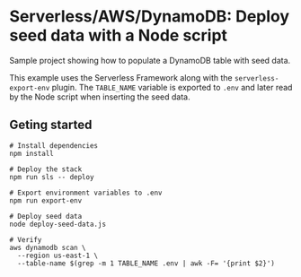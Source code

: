 # Serverless/AWS/DynamoDB: Deploy seed data with a Node script

Sample project showing how to populate a DynamoDB table with seed data.

This example uses the Serverless Framework along with the `serverless-export-env` plugin. The `TABLE_NAME` variable is exported to `.env` and later read by the Node script when inserting the seed data.

## Geting started

```
# Install dependencies
npm install

# Deploy the stack
npm run sls -- deploy

# Export environment variables to .env
npm run export-env

# Deploy seed data
node deploy-seed-data.js

# Verify
aws dynamodb scan \
  --region us-east-1 \
  --table-name $(grep -m 1 TABLE_NAME .env | awk -F= '{print $2}')
```
